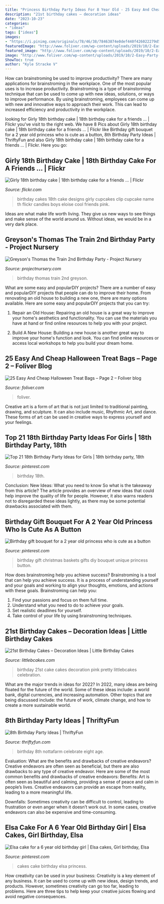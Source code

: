 ```yaml
---
title: "Princess Birthday Party Ideas For 8 Year Old - 25 Easy And Cheap Halloween Treat Bags – Page 2 – Foliver Blog"
description: "21st birthday cakes – decoration ideas"
date: "2023-10-23"
categories:
- "ideas"
tags: ["ideas"]
images:
- "https://i.pinimg.com/originals/78/46/38/78463874e0def440f426022279d5d7ad.jpg"
featuredImage: "http://www.foliver.com/wp-content/uploads/2019/10/2-Easy-Party-Treat-Bag-Ideas.jpg"
featured_image: "http://www.foliver.com/wp-content/uploads/2019/10/2-Easy-Party-Treat-Bag-Ideas.jpg"
image: "http://www.foliver.com/wp-content/uploads/2019/10/2-Easy-Party-Treat-Bag-Ideas.jpg"
ShowToc: true
author: "Kyle Stracke V"
---
```



How can brainstroming be used to improve productivity?
There are many applications for brainstroming in the workplace. One of the most popular uses is to increase productivity. Brainstroming is a type of brainstorming technique that can be used to come up with new ideas, solutions, or ways to improve performance. By using brainstroming, employees can come up with new and innovative ways to approach their work. This can lead to increased efficiency and productivity in the workplace.

	

		
looking for Girly 18th birthday cake | 18th birthday cake for a friends … | Flickr you've visit to the right web. We have 8 Pics about Girly 18th birthday cake | 18th birthday cake for a friends … | Flickr like Birthday gift bouquet for a 2 year old princess who is cute as a button, 8th Birthday Party Ideas | ThriftyFun and also Girly 18th birthday cake | 18th birthday cake for a friends … | Flickr. Here you go:
		
    
## Girly 18th Birthday Cake | 18th Birthday Cake For A Friends … | Flickr

<img loading=lazy src="https://c1.staticflickr.com/5/4041/4589475374_4efc338f49_b.jpg" onerror="this.onerror=null;this.src='https://tse1.mm.bing.net/th?id=OIP.fHNlUFrqYTLhCmIguck8tAHaJ4&amp;pid=15.1';" alt="Girly 18th birthday cake | 18th birthday cake for a friends … | Flickr">

_Source: flickr.com_

>birthday cakes 18th cake designs girly cupcakes clip cupcake name th flickr candles boys eloise cool friends pink. 

	

Ideas are what make life worth living. They give us new ways to see things and make sense of the world around us. Without ideas, we would be in a very dark place.

    
## Greyson&#039;s Thomas The Train 2nd Birthday Party - Project Nursery

<img loading=lazy src="https://projectnursery.com/wp-content/uploads/2013/12/IMG_6563-768x1024.jpg" onerror="this.onerror=null;this.src='https://tse3.mm.bing.net/th?id=OIP.zbeMHZUJHMUU_1HVFerfawHaJ4&amp;pid=15.1';" alt="Greyson&#039;s Thomas the Train 2nd Birthday Party - Project Nursery">

_Source: projectnursery.com_

>birthday thomas train 2nd greyson. 

	

What are some easy and popularDIY projects?
There are a number of easy and popularDIY projects that people can do to improve their home. From renovating an old house to building a new one, there are many options available. Here are some easy and popularDIY projects that you can try:
1. Repair an Old House: Repairing an old house is a great way to improve your home's aesthetics and functionality. You can use the materials you have at hand or find online resources to help you with your project.

2. Build A New House: Building a new house is another great way to improve your home's function and look. You can find online resources or access local workshops to help you build your dream home.

    
## 25 Easy And Cheap Halloween Treat Bags – Page 2 – Foliver Blog

<img loading=lazy src="http://www.foliver.com/wp-content/uploads/2019/10/2-Easy-Party-Treat-Bag-Ideas.jpg" onerror="this.onerror=null;this.src='https://tse2.mm.bing.net/th?id=OIP.3G2JlTA0DLQjoZqmsSdehwHaLH&amp;pid=15.1';" alt="25 Easy And Cheap Halloween Treat Bags – Page 2 – Foliver blog">

_Source: foliver.com_

>foliver. 

	

Creative art is a form of art that is not just limited to traditional painting, drawing, and sculpture. It can also include music, Rhythmic Art, and dance. These forms of art can be used in creative ways to express yourself and your feelings.

    
## Top 21 18th Birthday Party Ideas For Girls | 18th Birthday Party, 18th

<img loading=lazy src="https://i.pinimg.com/736x/95/c7/f2/95c7f2b41a2a0365ab74b375083773d6.jpg" onerror="this.onerror=null;this.src='https://tse4.mm.bing.net/th?id=OIP.anz249Zvtgf2A7dKBEUgewHaO0&amp;pid=15.1';" alt="Top 21 18th Birthday Party Ideas for Girls | 18th birthday party, 18th">

_Source: pinterest.com_

>birthday 18th. 

	

Conclusion: New Ideas: What you need to know
So what is the takeaway from this article? 
The article provides an overview of new ideas that could help improve the quality of life for people. However, it also warns readers not to disregarded these ideas lightly, as there may be some potential drawbacks associated with them.

    
## Birthday Gift Bouquet For A 2 Year Old Princess Who Is Cute As A Button

<img loading=lazy src="https://i.pinimg.com/originals/78/46/38/78463874e0def440f426022279d5d7ad.jpg" onerror="this.onerror=null;this.src='https://tse2.mm.bing.net/th?id=OIP.kI4fxqBOmdbUiOHGISVsKAHaJ4&amp;pid=15.1';" alt="Birthday gift bouquet for a 2 year old princess who is cute as a button">

_Source: pinterest.com_

>birthday gift christmas baskets gifts diy bouquet unique princess button. 

	

How does brainstroming help you achieve success?
Brainstroming is a tool that can help you achieve success. It is a process of understanding yourself and your goals and working to align your thoughts, emotions, and actions with these goals. Brainstroming can help you: 
1. Find your passions and focus on them full time.
2. Understand what you need to do to achieve your goals.
3. Set realistic deadlines for yourself.
4. Take control of your life by using brainstroming techniques.

    
## 21st Birthday Cakes – Decoration Ideas | Little Birthday Cakes

<img loading=lazy src="http://www.littlebcakes.com/wp-content/uploads/2014/02/Images-of-21st-Birthday-Cakes.jpg" onerror="this.onerror=null;this.src='https://tse4.mm.bing.net/th?id=OIP.7ceUCD8BGLXEkUFyYyEfdAHaJ4&amp;pid=15.1';" alt="21st Birthday Cakes – Decoration Ideas | Little Birthday Cakes">

_Source: littlebcakes.com_

>birthday 21st cake cakes decoration pink pretty littlebcakes celebration. 

	

What are the major trends in ideas for 2022?
In 2022, many ideas are being floated for the future of the world. Some of these ideas include: a world bank, digital currencies, and increasing automation. Other topics that are being discussed include: the future of work, climate change, and how to create a more sustainable world.

    
## 8th Birthday Party Ideas | ThriftyFun

<img loading=lazy src="https://img.thrfun.com/img/089/001/8th_birthday_x2.jpg" onerror="this.onerror=null;this.src='https://tse4.mm.bing.net/th?id=OIP.GXaNOiD_xPac27xCMNQ41wHaLH&amp;pid=15.1';" alt="8th Birthday Party Ideas | ThriftyFun">

_Source: thriftyfun.com_

>birthday 8th nottafarm celebrate eight age. 

	

Evaluation: What are the benefits and drawbacks of creative endeavors?
Creative endeavors are often seen as beneficial, but there are also drawbacks to any type of creative endeavor. Here are some of the most common benefits and drawbacks of creative endeavors: 
Benefits: Art is often seen as beautiful and calming, providing a sense of peace and calm in people’s lives. Creative endeavors can provide an escape from reality, leading to a more meaningful life.

Downfalls: Sometimes creativity can be difficult to control, leading to frustration or even anger when it doesn’t work out. In some cases, creative endeavors can also be expensive and time-consuming.

    
## Elsa Cake For A 6 Year Old Birthday Girl | Elsa Cakes, Girl Birthday, Elsa

<img loading=lazy src="https://i.pinimg.com/736x/56/8a/ed/568aed714f1328afaad670f178d0029c--elsa-cakes--year-old.jpg" onerror="this.onerror=null;this.src='https://tse1.mm.bing.net/th?id=OIP.AvtMY4ZFLJx0REDKEetTlAHaJ3&amp;pid=15.1';" alt="Elsa cake for a 6 year old birthday girl | Elsa cakes, Girl birthday, Elsa">

_Source: pinterest.com_

>cakes cake birthday elsa princess. 

	

How creativity can be used in your business:
Creativity is a key element of any business. It can be used to come up with new ideas, design trends, and products. However, sometimes creativity can go too far, leading to problems. Here are three tips to help keep your creative juices flowing and avoid negative consequences.

